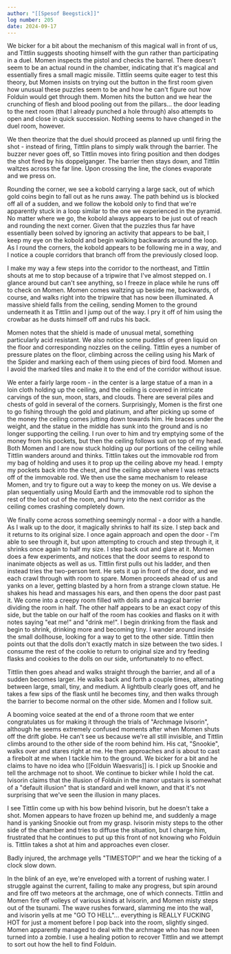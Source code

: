 ```yaml
---
author: "[[Spesof Beegstick]]"
log number: 205
date: 2024-09-17
---
```

We bicker for a bit about the mechanism of this magical wall in front of us, and Tittlin suggests shooting himself with the gun rather than participating in a duel. Momen inspects the pistol and checks the barrel. There doesn't seem to be an actual round in the chamber, indicating that it's magical and essentially fires a small magic missile. Tittlin seems quite eager to test this theory, but Momen insists on trying out the button in the first room given how unusual these puzzles seem to  be and how he can't figure out how Folduin would get through them. Momen hits the button and we hear the crunching of flesh and blood pooling out from the pillars... the door leading to the next room (that I already punched a hole through) also attempts to open and close in quick succession. Nothing seems to have changed in the duel room, however.

We then theorize that the duel should proceed as planned up until firing the shot - instead of firing, Tittlin plans to simply walk through the barrier. The buzzer never goes off, so Tittlin moves into firing position and then dodges the shot fired by his doppelganger. The barrier then stays down, and Tittlin waltzes across the far line. Upon crossing the line, the clones evaporate and we press on.

Rounding the corner, we see a kobold carrying a large sack, out of which gold coins begin to fall out as he runs away. The path behind us is blocked off all of a sudden, and we follow the kobold only to find that we're apparently stuck in a loop similar to the one we experienced in the pyramid. No matter where we go, the kobold always appears to be just out of reach and rounding the next corner. Given that the puzzles thus far have essentially been solved by ignoring an activity that appears to be bait, I keep my eye on the kobold and begin walking backwards around the loop. As I round the corners, the kobold appears to be following me in a way, and I notice a couple corridors that branch off from the previously closed loop.

I make my way a few steps into the corridor to the northeast, and Tittlin shouts at me to stop because of a tripwire that I've almost stepped on. I glance around but can't see anything, so I freeze in place while he runs off to check on Momen. Momen comes waltzing up beside me, backwards, of course, and walks right into the tripwire that has now been illuminated. A massive shield falls from the ceiling, sending Momen to the ground underneath it as Tittlin and I jump out of the way. I pry it off of him using the crowbar as he dusts himself off and rubs his back.

Momen notes that the shield is made of unusual metal, something particularly acid resistant. We also notice some puddles of green liquid on the floor and corresponding nozzles on the ceiling. Tittlin eyes a number of pressure plates on the floor, climbing across the ceiling using his Mark of the Spider and marking each of them using pieces of bird food. Momen and I avoid the marked tiles and make it to the end of the corridor without issue.

We enter a fairly large room - in the center is a large statue of a man in a loin cloth holding up the ceiling, and the ceiling is covered in intricate carvings of the sun, moon, stars, and clouds. There are several piles and chests of gold in several of the corners. Surprisingly, Momen is the first one to go fishing through the gold and platinum, and after picking up some of the money the ceiling comes jutting down towards him. He braces under the weight, and the statue in the middle has  sunk into the ground and is no longer supporting the ceiling. I run over to him and try emptying some of the money from his pockets, but then the ceiling follows suit on top of my head. Both Momen and I are now stuck holding up our portions of the ceiling while Tittlin wanders around and thinks. Tittlin takes out the immovable rod from my bag of holding and uses it to prop up the ceiling above my head. I empty my pockets back into the chest, and the ceiling above where I was retracts off of the immovable rod. We then use the same mechanism to release Momen, and try  to figure out a way to keep the money on us. We devise a plan sequentially using Mould Earth and the immovable rod to siphon the rest of the loot out of the room, and hurry into the next corridor as the ceiling comes crashing completely down.

We finally come across something seemingly normal - a door with a handle. As I walk up to the door, it magically shrinks to half its size. I step back and it returns to its original size. I once again approach and open the door - I'm able to see through it, but upon attempting to crouch and step through it, it shrinks once again to half my size. I step back out and glare at it. Momen does a few experiments, and notices that the door seems to respond to inanimate objects as well as us. Tittlin first pulls out his ladder, and then instead tries the two-person tent. He sets it up in front of the door, and we each crawl through with room to spare. Momen proceeds ahead of us and yanks on a lever, getting blasted by a horn from a strange clown statue. He shakes his head and massages his ears, and then opens the door past past it. We come into a creepy room filled with dolls and a magical barrier dividing the room in half. The other half appears to be an exact copy of this side, but the table on our half of the room has cookies and flasks on it with notes saying "eat me!" and "drink me!". I begin drinking from the flask and begin to shrink, drinking more and becoming tiny. I wander around inside the small dollhouse, looking for a way to get to the other side. Tittlin then points out that the dolls don't exactly match in size between the two sides. I consume the rest of the cookie to return to original size and try feeding flasks and cookies to the dolls on our side, unfortunately to no effect.

Tittlin then goes ahead and walks straight through the barrier, and all of a sudden becomes larger. He walks back and forth a couple times, alternating between large, small, tiny, and medium. A lightbulb clearly goes off, and he takes a few sips of the flask until he becomes tiny, and then walks through the barrier to become normal on the other side. Momen and I follow suit.

A booming voice seated at the end of a throne room that we enter congratulates us for making it through the trials of "Archmage Ivisorin", although he seems extremely confused moments after when Momen shuts off the drift globe. He can't see us because we're all still invisible, and Tittlin climbs around to the other side of the room behind him. His cat, "Snookie", walks over and stares right at me. He then approaches and is about to cast a firebolt at me when I tackle him to the ground. We bicker for a bit and he claims to have no idea who [[Folduin Waesvaris]] is. I pick up Snookie and tell the archmage not to shoot. We continue to bicker while I hold the cat. Ivisorin claims that the illusion of Folduin in the manor upstairs is somewhat of a "default illusion" that is standard and well known, and that it's not surprising that we've seen the illusion in many places. 

I see Tittlin come up with his bow behind Ivisorin, but he doesn't take a shot. Momen appears to have frozen up behind me, and suddenly a mage hand is yanking Snookie out from my grasp. Ivisorin misty steps to the other side of the chamber and tries to diffuse the situation, but I charge him, frustrated that he continues to put up this front of not knowing who Folduin is. Tittlin takes a shot at him and approaches even closer. 

Badly injured, the archmage yells "TIMESTOP!" and we hear the ticking of a clock slow down.

In the blink of an eye, we're enveloped with a torrent of rushing water. I struggle against the current, failing to make any progress, but spin around and fire off two meteors at the archmage, one of which connects. Tittlin and Momen fire off volleys of various kinds at Ivisorin, and Momen misty steps out of the tsunami. The wave rushes forward, slamming me into the wall, and ivisorin yells at me "GO TO HELL"... everything is REALLY FUCKING HOT for just a moment before I pop back into the room, slightly singed. Momen apparently managed to deal with the archmage who has now been turned into a zombie. I use a healing potion to recover Tittlin and we attempt to sort out how the hell to find Folduin. 